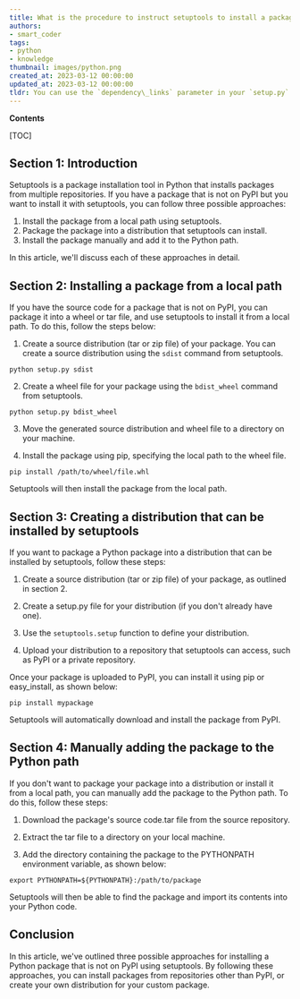 ```yaml
---
title: What is the procedure to instruct setuptools to install a package that is not available on pypi?
authors:
- smart_coder
tags:
- python
- knowledge
thumbnail: images/python.png
created_at: 2023-03-12 00:00:00
updated_at: 2023-03-12 00:00:00
tldr: You can use the `dependency\_links` parameter in your `setup.py` file to specify the URL of the package to be installed.
---
```


**Contents**

[TOC]

## Section 1: Introduction

Setuptools is a package installation tool in Python that installs packages from multiple repositories. If you have a package that is not on PyPI but you want to install it with setuptools, you can follow three possible approaches: 

1. Install the package from a local path using setuptools. 
2. Package the package into a distribution that setuptools can install.
3. Install the package manually and add it to the Python path.

In this article, we'll discuss each of these approaches in detail.

## Section 2: Installing a package from a local path

If you have the source code for a package that is not on PyPI, you can package it into a wheel or tar file, and use setuptools to install it from a local path. To do this, follow the steps below:

1. Create a source distribution (tar or zip file) of your package. You can create a source distribution using the `sdist` command from setuptools. 
```
python setup.py sdist
```

2. Create a wheel file for your package using the `bdist_wheel` command from setuptools. 
```
python setup.py bdist_wheel
```

3. Move the generated source distribution and wheel file to a directory on your machine.

4. Install the package using pip, specifying the local path to the wheel file.
```
pip install /path/to/wheel/file.whl
```

Setuptools will then install the package from the local path.

## Section 3: Creating a distribution that can be installed by setuptools

If you want to package a Python package into a distribution that can be installed by setuptools, follow these steps:

1. Create a source distribution (tar or zip file) of your package, as outlined in section 2.

2. Create a setup.py file for your distribution (if you don't already have one).

3. Use the `setuptools.setup` function to define your distribution. 

4. Upload your distribution to a repository that setuptools can access, such as PyPI or a private repository.

Once your package is uploaded to PyPI, you can install it using pip or easy_install, as shown below:
```
pip install mypackage
```

Setuptools will automatically download and install the package from PyPI.

## Section 4: Manually adding the package to the Python path

If you don't want to package your package into a distribution or install it from a local path, you can manually add the package to the Python path. To do this, follow these steps:

1. Download the package's source code.tar file from the source repository.

2. Extract the tar file to a directory on your local machine.

3. Add the directory containing the package to the PYTHONPATH environment variable, as shown below:
```
export PYTHONPATH=${PYTHONPATH}:/path/to/package
```

Setuptools will then be able to find the package and import its contents into your Python code.

## Conclusion

In this article, we've outlined three possible approaches for installing a Python package that is not on PyPI using setuptools. By following these approaches, you can install packages from repositories other than PyPI, or create your own distribution for your custom package.
